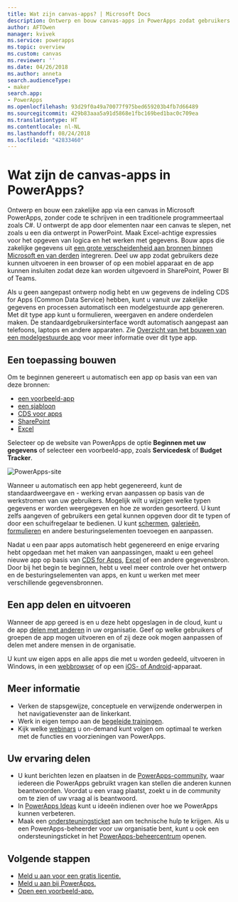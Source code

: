 ```yaml
---
title: Wat zijn canvas-apps? | Microsoft Docs
description: Ontwerp en bouw canvas-apps in PowerApps zodat gebruikers kernbedrijfsgegevens kunnen beheren in een browser of op hun mobiele apparaten
author: AFTOwen
manager: kvivek
ms.service: powerapps
ms.topic: overview
ms.custom: canvas
ms.reviewer: ''
ms.date: 04/26/2018
ms.author: anneta
search.audienceType:
- maker
search.app:
- PowerApps
ms.openlocfilehash: 93d29f0a49a70077f975bed659203b4fb7d66489
ms.sourcegitcommit: 429b83aaa5a91d5868e1fbc169bed1bac0c709ea
ms.translationtype: HT
ms.contentlocale: nl-NL
ms.lasthandoff: 08/24/2018
ms.locfileid: "42833460"
---
```

# <a name="what-are-canvas-apps-in-powerapps"></a>Wat zijn de canvas-apps in PowerApps?
Ontwerp en bouw een zakelijke app via een canvas in Microsoft PowerApps, zonder code te schrijven in een traditionele programmeertaal zoals C#. U ontwerpt de app door elementen naar een canvas te slepen, net zoals u een dia ontwerpt in PowerPoint. Maak Excel-achtige expressies voor het opgeven van logica en het werken met gegevens. Bouw apps die zakelijke gegevens uit [een grote verscheidenheid aan bronnen binnen Microsoft en van derden](connections-list.md) integreren. Deel uw app zodat gebruikers deze kunnen uitvoeren in een browser of op een mobiel apparaat en de app kunnen insluiten zodat deze kan worden uitgevoerd in SharePoint, Power BI of Teams.

Als u geen aangepast ontwerp nodig hebt en uw gegevens de indeling CDS for Apps (Common Data Service) hebben, kunt u vanuit uw zakelijke gegevens en processen automatisch een modelgestuurde app genereren. Met dit type app kunt u formulieren, weergaven en andere onderdelen maken. De standaardgebruikersinterface wordt automatisch aangepast aan telefoons, laptops en andere apparaten. Zie [Overzicht van het bouwen van een modelgestuurde app](../model-driven-apps/model-driven-app-overview.md) voor meer informatie over dit type app.

## <a name="build-an-app"></a>Een toepassing bouwen
Om te beginnen genereert u automatisch een app op basis van een van deze bronnen:
- [een voorbeeld-app](open-and-run-a-sample-app.md)
- [een sjabloon](get-started-test-drive.md)
- [CDS voor apps](data-platform-create-app.md)
- [SharePoint](app-from-sharepoint.md)
- [Excel](get-started-create-from-data.md)

Selecteer op de website van PowerApps de optie **Beginnen met uw gegevens** of selecteer een voorbeeld-app, zoals **Servicedesk** of **Budget Tracker**.

![PowerApps-site](./media/getting-started/sample-apps.png)

Wanneer u automatisch een app hebt gegenereerd, kunt de standaardweergave en - werking ervan aanpassen op basis van de werkstromen van uw gebruikers. Mogelijk wilt u wijzigen welke typen gegevens er worden weergegeven en hoe ze worden gesorteerd. U kunt zelfs aangeven of gebruikers een getal kunnen opgeven door dit te typen of door een schuifregelaar te bedienen. U kunt [schermen](add-screen-context-variables.md), [galerieën](customize-layout-sharepoint.md), [formulieren](customize-forms-sharepoint.md) en andere besturingselementen toevoegen en aanpassen.

Nadat u een paar apps automatisch hebt gegenereerd en enige ervaring hebt opgedaan met het maken van aanpassingen, maakt u een geheel nieuwe app op basis van [CDS for Apps](data-platform-create-app-scratch.md), [Excel](get-started-create-from-blank.md) of een andere gegevensbron. Door bij het begin te beginnen, hebt u veel meer controle over het ontwerp en de besturingselementen van apps, en kunt u werken met meer verschillende gegevensbronnen.

## <a name="share-and-run-an-app"></a>Een app delen en uitvoeren
Wanneer de app gereed is en u deze hebt opgeslagen in de cloud, kunt u de app [delen met anderen](share-app.md) in uw organisatie. Geef op welke gebruikers of groepen de app mogen uitvoeren en of zij deze ook mogen aanpassen of delen met andere mensen in de organisatie.

U kunt uw eigen apps en alle apps die met u worden gedeeld, uitvoeren in Windows, in een [webbrowser](../../user/run-app-browser.md) of op een [iOS- of Android](../../user/run-app-client.md)-apparaat.

## <a name="learn-more"></a>Meer informatie
* Verken de stapsgewijze, conceptuele en verwijzende onderwerpen in het navigatievenster aan de linkerkant.
* Werk in eigen tempo aan de [begeleide trainingen](https://docs.microsoft.com/powerapps/guided-learning/).
* Kijk welke [webinars](webinars-listing.md) u on-demand kunt volgen om optimaal te werken met de functies en voorzieningen van PowerApps.

## <a name="share-your-experience"></a>Uw ervaring delen
* U kunt berichten lezen en plaatsen in de [PowerApps-community](https://aka.ms/powerapps-community), waar iedereen die PowerApps gebruikt vragen kan stellen die anderen kunnen beantwoorden. Voordat u een vraag plaatst, zoekt u in de community om te zien of uw vraag al is beantwoord.
* In [PowerApps Ideas](https://powerusers.microsoft.com/t5/PowerApps-Ideas/idb-p/PowerAppsIdeas) kunt u ideeën indienen over hoe we PowerApps kunnen verbeteren.
* Maak een [ondersteuningsticket](https://powerapps.microsoft.com/support/pro/) aan om technische hulp te krijgen. Als u een PowerApps-beheerder voor uw organisatie bent, kunt u ook een ondersteuningsticket in het [PowerApps-beheercentrum](https://portal.office.com/Support/Support.aspx) openen.

## <a name="next-steps"></a>Volgende stappen
- [Meld u aan voor een gratis licentie.](../signup-for-powerapps.md)
- [Meld u aan bij PowerApps.](https://web.powerapps.com?utm_source=padocs&utm_medium=linkinadoc&utm_campaign=referralsfromdoc)
- [Open een voorbeeld-app.](open-and-run-a-sample-app.md)
